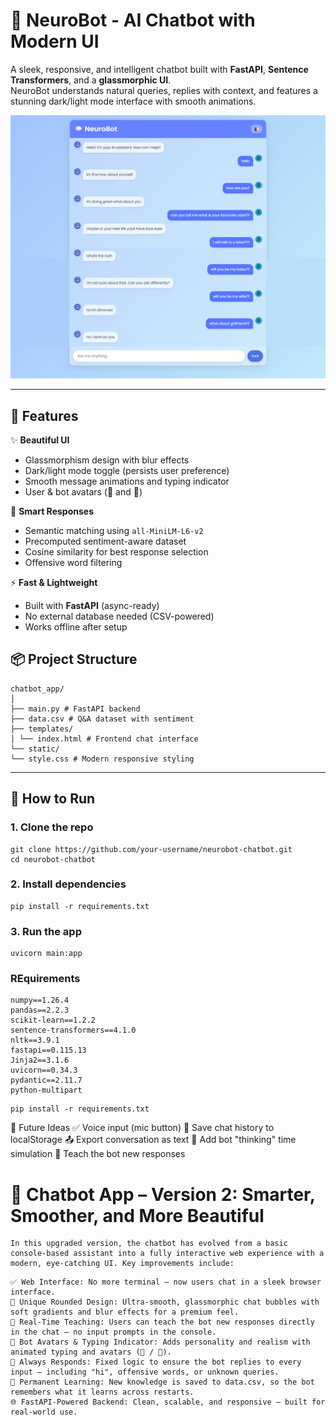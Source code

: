 # 💬 NeuroBot - AI Chatbot with Modern UI

A sleek, responsive, and intelligent chatbot built with **FastAPI**, **Sentence Transformers**, and a **glassmorphic UI**.  
NeuroBot understands natural queries, replies with context, and features a stunning dark/light mode interface with smooth animations.

![Chatbot Demo](images/image.png)  


---

## 🔧 Features

✨ **Beautiful UI**  
- Glassmorphism design with blur effects  
- Dark/light mode toggle (persists user preference)  
- Smooth message animations and typing indicator  
- User & bot avatars (🤖 and 👤)

🧠 **Smart Responses**  
- Semantic matching using `all-MiniLM-L6-v2`  
- Precomputed sentiment-aware dataset  
- Cosine similarity for best response selection  
- Offensive word filtering

⚡ **Fast & Lightweight**  
- Built with **FastAPI** (async-ready)  
- No external database needed (CSV-powered)  
- Works offline after setup



## 📦 Project Structure
```
chatbot_app/
│
├── main.py # FastAPI backend
├── data.csv # Q&A dataset with sentiment
├── templates/
│ └── index.html # Frontend chat interface
└── static/
└── style.css # Modern responsive styling
```

---

## 🚀 How to Run

### 1. Clone the repo
```
git clone https://github.com/your-username/neurobot-chatbot.git
cd neurobot-chatbot
```
### 2. Install dependencies
```
pip install -r requirements.txt
```
### 3. Run the app
```
uvicorn main:app 
```
### REquirements
```
numpy==1.26.4
pandas==2.2.3
scikit-learn==1.2.2
sentence-transformers==4.1.0
nltk==3.9.1
fastapi==0.115.13
Jinja2==3.1.6
uvicorn==0.34.3
pydantic==2.11.7
python-multipart

```
```
pip install -r requirements.txt
```
🌟 Future Ideas
✅ Voice input (mic button)
💾 Save chat history to localStorage
📤 Export conversation as text
🤖 Add bot "thinking" time simulation
🔄 Teach the bot new responses


# 🚀 Chatbot App – Version 2: Smarter, Smoother, and More Beautiful
```
In this upgraded version, the chatbot has evolved from a basic console-based assistant into a fully interactive web experience with a modern, eye-catching UI. Key improvements include:
```

```
✅ Web Interface: No more terminal — now users chat in a sleek browser interface.
🎨 Unique Rounded Design: Ultra-smooth, glassmorphic chat bubbles with soft gradients and blur effects for a premium feel.
💬 Real-Time Teaching: Users can teach the bot new responses directly in the chat — no input prompts in the console.
🤖 Bot Avatars & Typing Indicator: Adds personality and realism with animated typing and avatars (🤖 / 👤).
🔁 Always Responds: Fixed logic to ensure the bot replies to every input — including "hi", offensive words, or unknown queries.
💾 Permanent Learning: New knowledge is saved to data.csv, so the bot remembers what it learns across restarts.
🌐 FastAPI-Powered Backend: Clean, scalable, and responsive — built for real-world use.
```
